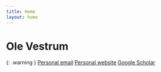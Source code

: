 ```yaml
---
title: Home
layout: home
---
```

<h1> Ole Vestrum </h1>

{: .warning }
[Personal email]
[Personal website]
[Google Scholar]

[Personal website]: https://www.ovestrum.no
[Personal email]: mailto:ovestrum@protonmail.com
[Google Scholar]: https://scholar.google.no/citations?user=6VJbdkoAAAAJ&hl=no
[Just the Docs]: https://just-the-docs.github.io/just-the-docs/
[GitHub Pages]: https://docs.github.com/en/pages
[README]: https://github.com/just-the-docs/just-the-docs-template/blob/main/README.md
[Jekyll]: https://jekyllrb.com
[GitHub Pages / Actions workflow]: https://github.blog/changelog/2022-07-27-github-pages-custom-github-actions-workflows-beta/
[use this template]: https://github.com/just-the-docs/just-the-docs-template/generate

